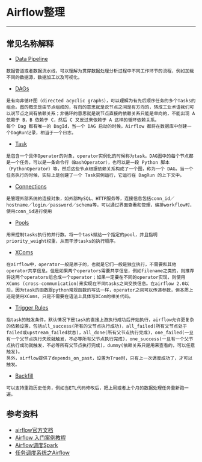 
# Airflow整理

---






## 常见名称解释
- [Data Pipeline]()
```.text
数据管道或者数据流水线，可以理解为贯穿数据处理分析过程中不同工作环节的流程，例如加载不同的数据源，数据加工以及可视化。
```
- [DAGs]()
```.text
是有向非循环图（directed acyclic graphs），可以理解为有先后顺序任务的多个Tasks的组合。图的概念是由节点组成的，有向的意思就是说节点之间是有方向的，转成工业术语我们可以说节点之间有依赖关系；非循环的意思就是说节点直接的依赖关系只能是单向的，不能出现 A 依赖于 B，B 依赖于 C，然后 C 又反过来依赖于 A 这样的循环依赖关系。
每个 Dag 都有唯一的 DagId，当一个 DAG 启动的时候，Airflow 都将在数据库中创建一个DagRun记录，相当于一个日志。
```
- [Task]()
```.text
是包含一个具体Operator的对象，operator实例化的时候称为task。DAG图中的每个节点都是一个任务，可以是一条命令行（BashOperator），也可以是一段 Python 脚本（PythonOperator）等，然后这些节点根据依赖关系构成了一个图，称为一个 DAG。当一个任务执行的时候，实际上是创建了一个 Task实例运行，它运行在 DagRun 的上下文中。
```
- [Connections]()
```.text
是管理外部系统的连接对象，如外部MySQL、HTTP服务等，连接信息包括conn_id／hostname／login／password／schema等，可以通过界面查看和管理，编排workflow时，使用conn_id进行使用
```
- [Pools]()
```.text
用来控制tasks执行的并行数。将一个task赋给一个指定的pool，并且指明priority_weight权重，从而干涉tasks的执行顺序。
```
- [XComs]()
```.text
在airflow中，operator一般是原子的，也就是它们一般是独立执行，不需要和其他operator共享信息。但是如果两个operators需要共享信息，例如filename之类的，则推荐将这两个operators组合成一个operator；如果一定要在不同的operator实现，则使用XComs (cross-communication)来实现在不同tasks之间交换信息。在airflow 2.0以后，因为task的函数跟python常规函数的写法一样，operator之间可以传递参数，但本质上还是使用XComs，只是不需要在语法上具体写XCom的相关代码。
```
- [Trigger Rules]()
```.text
指task的触发条件。默认情况下是task的直接上游执行成功后开始执行，airflow允许更复杂的依赖设置，包括all_success(所有的父节点执行成功)，all_failed(所有父节点处于failed或upstream_failed状态)，all_done(所有父节点执行完成)，one_failed(一旦有一个父节点执行失败就触发，不必等所有父节点执行完成)，one_success(一旦有一个父节点执行成功就触发，不必等所有父节点执行完成)，dummy(依赖关系只是用来查看的，可以任意触发)。
另外，airflow提供了depends_on_past，设置为True时，只有上一次调度成功了，才可以触发。
```
- [Backfill]()
```.text
可以支持重跑历史任务，例如当ETL代码修改后，把上周或者上个月的数据处理任务重新跑一遍。
```




## 参考资料
- [airflow官方文档](https://airflow.apache.org/docs/apache-airflow/stable/database-erd-ref.html)
- [Airflow 入门案例教程](https://blog.csdn.net/helunqu2017/article/details/150018797)
- [Airflow调度Spark](https://help.aliyun.com/zh/analyticdb/analyticdb-for-mysql/user-guide/use-airflow-to-perform-job-scheduling)
- [任务调度系统之Airflow](https://geosmart.github.io/2020/07/28/%E4%BB%BB%E5%8A%A1%E8%B0%83%E5%BA%A6%E7%B3%BB%E7%BB%9F%E4%B9%8BAirflow/)








